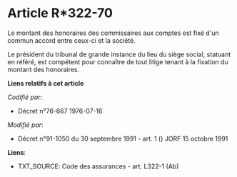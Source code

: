 # Article R*322-70

Le montant des honoraires des commissaires aux comptes est fixé d'un commun accord entre ceux-ci et la société.

Le président du tribunal de grande instance du lieu du siège social, statuant en référé, est compétent pour connaître de tout
litige tenant à la fixation du montant des honoraires.

**Liens relatifs à cet article**

_Codifié par_:

  - Décret n°76-667 1976-07-16

_Modifié par_:

  - Décret n°91-1050 du 30 septembre 1991 - art. 1 () JORF 15 octobre 1991

**Liens**:

  - TXT_SOURCE: Code des assurances - art. L322-1 (Ab)
